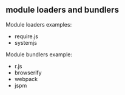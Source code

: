 ## module loaders and bundlers

Module loaders examples:

* require.js
* systemjs

Module bundlers example:

* r.js
* browserify
* webpack
* jspm
